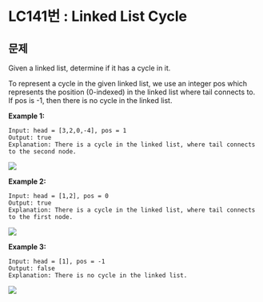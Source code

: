 # LC141번 : Linked List Cycle

## 문제

Given a linked list, determine if it has a cycle in it.

To represent a cycle in the given linked list, we use an integer pos which represents the position (0-indexed) in the linked list where tail connects to. If pos is -1, then there is no cycle in the linked list.

**Example 1:**
```
Input: head = [3,2,0,-4], pos = 1
Output: true
Explanation: There is a cycle in the linked list, where tail connects to the second node.
```
<img src="https://assets.leetcode.com/uploads/2018/12/07/circularlinkedlist.png">

**Example 2:**
```
Input: head = [1,2], pos = 0
Output: true
Explanation: There is a cycle in the linked list, where tail connects to the first node.
```
<img src="https://assets.leetcode.com/uploads/2018/12/07/circularlinkedlist_test2.png">

**Example 3:**
```
Input: head = [1], pos = -1
Output: false
Explanation: There is no cycle in the linked list.
```
<img src="https://assets.leetcode.com/uploads/2018/12/07/circularlinkedlist_test3.png">